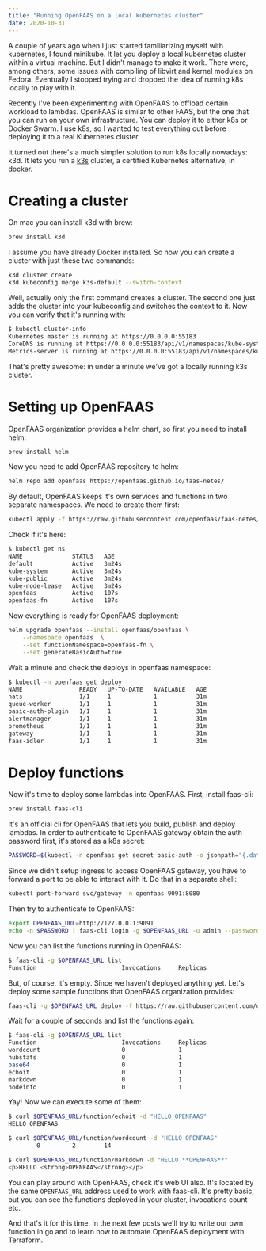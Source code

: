 ```yaml
---
title: "Running OpenFAAS on a local kubernetes cluster"
date: 2020-10-31
---
```


A couple of years ago when I just started familiarizing myself with kubernetes, I found minikube. It let you deploy a local kubernetes cluster within a virtual machine. But I didn't manage to make it work. There were, among others, some issues with compiling of libvirt and kernel modules on Fedora. Eventually I stopped trying and dropped the idea of running k8s locally to play with it.

<!--more-->

Recently I've been experimenting with OpenFAAS to offload certain workload to lambdas. OpenFAAS is similar to other FAAS, but the one that you can run on your own infrastructure. You can deploy it to either k8s or Docker Swarm. I use k8s, so I wanted to test everything out before deploying it to a real Kubernetes cluster.

It turned out there's a much simpler solution to run k8s locally nowadays: k3d. It lets you run a [k3s](https://k3s.io/) cluster, a certified Kubernetes alternative, in docker.

# Creating a cluster

On mac you can install k3d with brew:

```bash
brew install k3d
```

I assume you have already Docker installed. So now you can create a cluster with just these two commands:

```bash
k3d cluster create
k3d kubeconfig merge k3s-default --switch-context
```

Well, actually only the first command creates a cluster. The second one just adds the cluster into your kubeconfig and switches the context to it. Now you can verify that it's running with:

```bash
$ kubectl cluster-info
Kubernetes master is running at https://0.0.0.0:55183
CoreDNS is running at https://0.0.0.0:55183/api/v1/namespaces/kube-system/services/kube-dns:dns/proxy
Metrics-server is running at https://0.0.0.0:55183/api/v1/namespaces/kube-system/services/https:metrics-server:/proxy
```

That's pretty awesome: in under a minute we've got a locally running k3s cluster.

# Setting up OpenFAAS

OpenFAAS organization provides a helm chart, so first you need to install helm:

```bash
brew install helm
```

Now you need to add OpenFAAS repository to helm:

```bash
helm repo add openfaas https://openfaas.github.io/faas-netes/
```

By default, OpenFAAS keeps it's own services and functions in two separate namespaces. We need to create them first:

```bash
kubectl apply -f https://raw.githubusercontent.com/openfaas/faas-netes/master/namespaces.yml
```

Check if it's here:

```bash
$ kubectl get ns
NAME              STATUS   AGE
default           Active   3m24s
kube-system       Active   3m24s
kube-public       Active   3m24s
kube-node-lease   Active   3m24s
openfaas          Active   107s
openfaas-fn       Active   107s
```

Now everything is ready for OpenFAAS deployment:

```bash
helm upgrade openfaas --install openfaas/openfaas \
    --namespace openfaas  \
    --set functionNamespace=openfaas-fn \
    --set generateBasicAuth=true
```

Wait a minute and check the deploys in openfaas namespace:

```bash
$ kubectl -n openfaas get deploy
NAME                READY   UP-TO-DATE   AVAILABLE   AGE
nats                1/1     1            1           31m
queue-worker        1/1     1            1           31m
basic-auth-plugin   1/1     1            1           31m
alertmanager        1/1     1            1           31m
prometheus          1/1     1            1           31m
gateway             1/1     1            1           31m
faas-idler          1/1     1            1           31m
```

# Deploy functions

Now it's time to deploy some lambdas into OpenFAAS. First, install faas-cli:

```bash
brew install faas-cli
```

It's an official cli for OpenFAAS that lets you build, publish and deploy lambdas. In order to authenticate to OpenFAAS gateway obtain the auth password first, it's stored as a k8s secret:


```bash
PASSWORD=$(kubectl -n openfaas get secret basic-auth -o jsonpath="{.data.basic-auth-password}" | base64 --decode)
```

Since we didn't setup ingress to access OpenFAAS gateway, you have to forward a port to be able to interact with it. Do that in a separate shell:

```bash
kubectl port-forward svc/gateway -n openfaas 9091:8080
```

Then try to authenticate to OpenFAAS:

```bash
export OPENFAAS_URL=http://127.0.0.1:9091
echo -n $PASSWORD | faas-cli login -g $OPENFAAS_URL -u admin --password-stdin
```

Now you can list the functions running in OpenFAAS:

```bash
$ faas-cli -g $OPENFAAS_URL list
Function                        Invocations     Replicas

```

But, of course, it's empty. Since we haven't deployed anything yet. Let's deploy some sample functions that OpenFAAS organization provides:

```bash
faas-cli -g $OPENFAAS_URL deploy -f https://raw.githubusercontent.com/openfaas/faas/master/stack.yml
```

Wait for a couple of seconds and list the functions again:

```bash
$ faas-cli -g $OPENFAAS_URL list
Function                        Invocations     Replicas
wordcount                       0               1
hubstats                        0               1
base64                          0               1
echoit                          0               1
markdown                        0               1
nodeinfo                        0               1
```

Yay! Now we can execute some of them:

```bash
$ curl $OPENFAAS_URL/function/echoit -d "HELLO OPENFAAS"
HELLO OPENFAAS

$ curl $OPENFAAS_URL/function/wordcount -d "HELLO OPENFAAS"
        0         2        14

$ curl $OPENFAAS_URL/function/markdown -d "HELLO **OPENFAAS**"
<p>HELLO <strong>OPENFAAS</strong></p>
```

You can play around with OpenFAAS, check it's web UI also. It's located by the same `OPENFAAS_URL` address used to work with faas-cli. It's pretty basic, but you can see the functions deployed in your cluster, invocations count etc.

And that's it for this time. In the next few posts we'll try to write our own function in go and to learn how to automate OpenFAAS deployment with Terraform.
